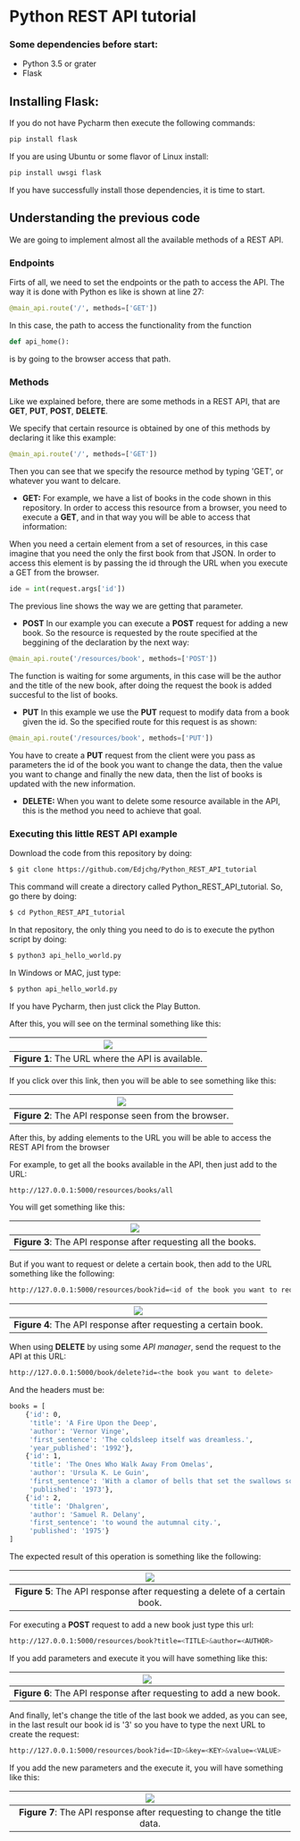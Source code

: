 # Python REST API tutorial

### Some dependencies before start:

- Python 3.5 or grater
- Flask

## Installing Flask:

If you do not have Pycharm then execute the following commands:

```sh
pip install flask
```
If you are using Ubuntu or some flavor of Linux install:

```sh
pip install uwsgi flask
```

If you have successfully install those dependencies, it is time to start.

## Understanding the previous code

We are going to implement almost all the available methods of a REST API.

### Endpoints 

Firts of all, we need to set the endpoints or the path to access the API. The way it is done with Python es like is shown at line 27:
```python
@main_api.route('/', methods=['GET'])
```
In this case, the path to access the functionality from the function
```python
def api_home():
```
is by going to the browser access that path.

### Methods

Like we explained before, there are some methods in a REST API, that are **GET**, **PUT**, **POST**, **DELETE**.

We specify that certain resource is obtained by one of this methods by declaring it like this example:

```python
@main_api.route('/', methods=['GET'])
```
Then you can see that we specify the resource method by typing 'GET', or whatever you want to delcare.

- **GET:**
 For example, we have a list of books in the code shown in this repository. In order to access this resource from a browser, you need to execute a **GET**, and in that way you will be able to access that information:


When you need a certain element from a set of resources, in this case imagine that you need the only the first book from that JSON. In order to access this element is by passing the id through the URL when you execute a GET from the browser. 

```python
ide = int(request.args['id'])
```
The previous line shows the way we are getting that parameter.


- **POST**
 In our example you can execute a **POST** request for adding a new book. So the resource is requested by the route specified at the beggining of the declaration by the next way:
 
```python
@main_api.route('/resources/book', methods=['POST'])
 ```
 
 The function is waiting for some arguments, in this case will be the author and the title of the new book, after doing the request the book is added succesful to the list of books.
 
- **PUT**
 In this example we use the **PUT** request to modify data from a book given the id. So the specified route for this request is as shown:
 
 ```python
 @main_api.route('/resources/book', methods=['PUT'])
 ```
 You have to create a **PUT** request from the client were you pass as parameters the id of the book you want to change the data, then the value you want to change and finally the new data, then the list of books is updated with the new information.
 
- **DELETE:**
 When you want to delete some resource available in the API, this is the method you need to achieve that goal.

### Executing this little REST API example

Download the code from this repository by doing:

```sh
$ git clone https://github.com/Edjchg/Python_REST_API_tutorial
```
This command will create a directory called Python_REST_API_tutorial. So, go there by doing:

```sh
$ cd Python_REST_API_tutorial
```
In that repository, the only thing you need to do is to execute the python script by doing:

```sh
$ python3 api_hello_world.py
```
In Windows or MAC, just type:

```sh
$ python api_hello_world.py
```

If you have Pycharm, then just click the Play Button.


After this, you will see on the terminal something like this:

|![](images/img1.PNG)|
|:--:|
|**Figure 1**: The URL where the API is available.|

If you click over this link, then you will be able to see something like this:


|![](images/img2.PNG)|
|:--:|
|**Figure 2**: The API response seen from the browser.|

After this, by adding elements to the URL you will be able to access the REST API from the browser


For example, to get all the books available in the API, then just add to the URL:

```sh
http://127.0.0.1:5000/resources/books/all
```

You will get something like this:

|![](images/img3.PNG)|
|:--:|
|**Figure 3**: The API response after requesting all the books.|


But if you want to request or delete a certain book, then add to the URL something like the following:

```sh
http://127.0.0.1:5000/resources/book?id=<id of the book you want to request>
```

|![](images/img4.PNG)|
|:--:|
|**Figure 4**: The API response after requesting a certain book.|


When using **DELETE** by using some *API manager*, send the request to the API at this URL:

```sh
http://127.0.0.1:5000/book/delete?id=<the book you want to delete>
```

And the headers must be:

```sh
books = [
    {'id': 0,
     'title': 'A Fire Upon the Deep',
     'author': 'Vernor Vinge',
     'first_sentence': 'The coldsleep itself was dreamless.',
     'year_published': '1992'},
    {'id': 1,
     'title': 'The Ones Who Walk Away From Omelas',
     'author': 'Ursula K. Le Guin',
     'first_sentence': 'With a clamor of bells that set the swallows soaring, the Festival of Summer came to the city Omelas, bright-towered by the sea.',
     'published': '1973'},
    {'id': 2,
     'title': 'Dhalgren',
     'author': 'Samuel R. Delany',
     'first_sentence': 'to wound the autumnal city.',
     'published': '1975'}
]
```

The expected result of this operation is something like the following:

|![](images/img5.PNG)|
|:--:|
|**Figure 5**: The API response after requesting a delete of a certain book.|


For executing a **POST** request to add a new book just type this url:

```sh
http://127.0.0.1:5000/resources/book?title=<TITLE>&author=<AUTHOR>
```

If you add parameters and execute it you will have something like this:

|![](images/img6.png)|
|:--:|
|**Figure 6**: The API response after requesting to add a new book.|

And finally, let's change the title of the last book we added, as you can see, in the last result our book id is '3' 
so you have to type the next URL to create the request:

```sh
http://127.0.0.1:5000/resources/book?id=<ID>&key=<KEY>&value=<VALUE>
```

If you add the new parameters and the execute it, you will have something like this:

|![](images/img7.png)|
|:--:|
|**Figure 7**: The API response after requesting to change the title data.|








